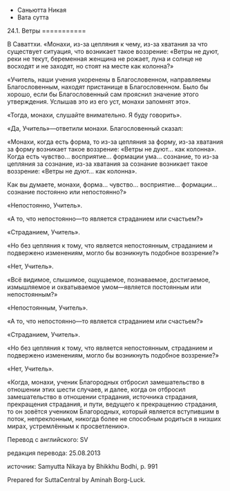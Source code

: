 









* Саньютта Никая
* Вата сутта


24\.1\. Ветры
\=\=\=\=\=\=\=\=\=\=\=



В Саваттхи\. «Монахи, из\-за цепляния к чему, из\-за хватания за что существует ситуация, что возникает такое воззрение: «Ветры не дуют, реки не текут, беременная женщина не рожает, луна и солнце не восходят и не заходят, но стоят на месте как колонна?»


«Учитель, наши учения укоренены в Благословенном, направляемы Благословенным, находят пристанище в Благословенном\. Было бы хорошо, если бы Благословенный сам прояснил значение этого утверждения\. Услышав это из его уст, монахи запомнят это»\.


«Тогда, монахи, слушайте внимательно\. Я буду говорить»\.


«Да, Учитель»—ответили монахи\. Благословенный сказал:


«Монахи, когда есть форма, то из\-за цепляния за форму, из\-за хватания за форму возникает такое воззрение: «Ветры не дуют… как колонна»\. Когда есть чувство… восприятие… формации ума… сознание, то из\-за цепляния за сознание, из\-за хватания за сознание возникает такое воззрение: «Ветры не дуют… как колонна»\.


Как вы думаете, монахи, форма… чувство… восприятие… формации… сознание постоянно или непостоянно?»


«Непостоянно, Учитель»\.


«А то, что непостоянно—то является страданием или счастьем?»


«Страданием, Учитель»\.


«Но без цепляния к тому, что является непостоянным, страданием и подвержено изменениям, могло бы возникнуть подобное воззрение?»


«Нет, Учитель»\.


«Всё видимое, слышимое, ощущаемое, познаваемое, достигаемое, измышляемое и охватываемое умом—является постоянным или непостоянным?»


«Непостоянным, Учитель»\.


«А то, что непостоянно—то является страданием или счастьем?»


«Страданием, Учитель»\.


«Но без цепляния к тому, что является непостоянным, страданием и подвержено изменениям, могло бы возникнуть подобное воззрение?»


«Нет, Учитель»\.


«Когда, монахи, ученик Благородных отбросил замешательство в отношении этих шести случаев, и далее, когда он отбросил замешательство в отношении страдания, источника страдания, прекращения страдания, и пути, ведущего к прекращению страдания, то он зовётся учеником Благородных, который является вступившим в поток, непреклонным, никогда более не способным родиться в низших мирах, устремлённым к просветлению»\.



Перевод с английского: SV


редакция перевода: 25\.08\.2013


источник: Samyutta Nikaya by Bhikkhu Bodhi, p\. 991


Prepared for SuttaCentral by Aminah Borg\-Luck\.






